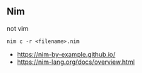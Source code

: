 ## Nim

not vim

`nim c -r <filename>.nim`

- https://nim-by-example.github.io/
- https://nim-lang.org/docs/overview.html
